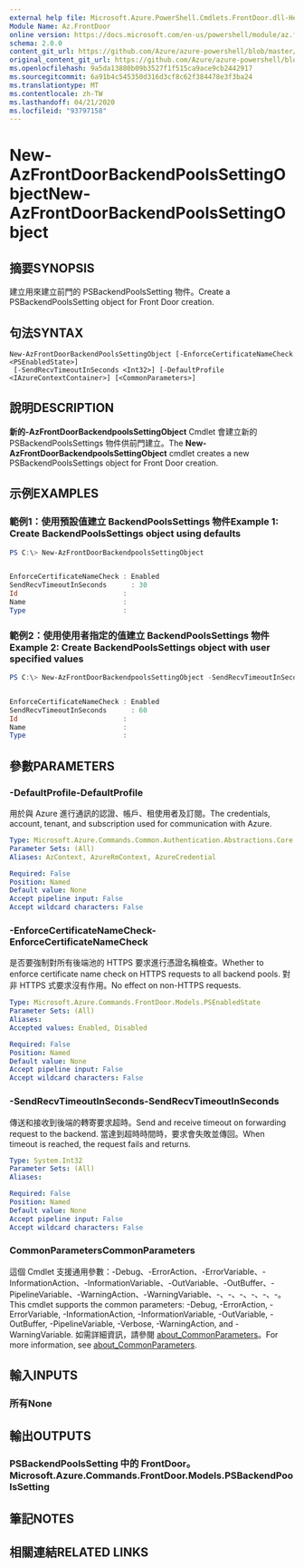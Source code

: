```yaml
---
external help file: Microsoft.Azure.PowerShell.Cmdlets.FrontDoor.dll-Help.xml
Module Name: Az.FrontDoor
online version: https://docs.microsoft.com/en-us/powershell/module/az.frontdoor/new-azfrontdoorbackendpoolssettingobject
schema: 2.0.0
content_git_url: https://github.com/Azure/azure-powershell/blob/master/src/FrontDoor/FrontDoor/help/New-AzFrontDoorBackendPoolsSettingObject.md
original_content_git_url: https://github.com/Azure/azure-powershell/blob/master/src/FrontDoor/FrontDoor/help/New-AzFrontDoorBackendPoolsSettingObject.md
ms.openlocfilehash: 9a5da13880b09b3527f1f515ca9ace9cb2442917
ms.sourcegitcommit: 6a91b4c545350d316d3cf8c62f384478e3f3ba24
ms.translationtype: MT
ms.contentlocale: zh-TW
ms.lasthandoff: 04/21/2020
ms.locfileid: "93797158"
---
```

# <span data-ttu-id="c82c9-101">New-AzFrontDoorBackendPoolsSettingObject</span><span class="sxs-lookup"><span data-stu-id="c82c9-101">New-AzFrontDoorBackendPoolsSettingObject</span></span>

## <span data-ttu-id="c82c9-102">摘要</span><span class="sxs-lookup"><span data-stu-id="c82c9-102">SYNOPSIS</span></span>
<span data-ttu-id="c82c9-103">建立用來建立前門的 PSBackendPoolsSetting 物件。</span><span class="sxs-lookup"><span data-stu-id="c82c9-103">Create a PSBackendPoolsSetting object for Front Door creation.</span></span>

## <span data-ttu-id="c82c9-104">句法</span><span class="sxs-lookup"><span data-stu-id="c82c9-104">SYNTAX</span></span>

```
New-AzFrontDoorBackendPoolsSettingObject [-EnforceCertificateNameCheck <PSEnabledState>]
 [-SendRecvTimeoutInSeconds <Int32>] [-DefaultProfile <IAzureContextContainer>] [<CommonParameters>]
```

## <span data-ttu-id="c82c9-105">說明</span><span class="sxs-lookup"><span data-stu-id="c82c9-105">DESCRIPTION</span></span>
<span data-ttu-id="c82c9-106">**新的-AzFrontDoorBackendpoolsSettingObject** Cmdlet 會建立新的 PSBackendPoolsSettings 物件供前門建立。</span><span class="sxs-lookup"><span data-stu-id="c82c9-106">The **New-AzFrontDoorBackendpoolsSettingObject** cmdlet creates a new PSBackendPoolsSettings object for Front Door creation.</span></span>

## <span data-ttu-id="c82c9-107">示例</span><span class="sxs-lookup"><span data-stu-id="c82c9-107">EXAMPLES</span></span>

### <span data-ttu-id="c82c9-108">範例1：使用預設值建立 BackendPoolsSettings 物件</span><span class="sxs-lookup"><span data-stu-id="c82c9-108">Example 1: Create BackendPoolsSettings object using defaults</span></span>
```powershell
PS C:\> New-AzFrontDoorBackendpoolsSettingObject


EnforceCertificateNameCheck : Enabled
SendRecvTimeoutInSeconds      : 30
Id                          :
Name                        :
Type                        :
```

### <span data-ttu-id="c82c9-109">範例2：使用使用者指定的值建立 BackendPoolsSettings 物件</span><span class="sxs-lookup"><span data-stu-id="c82c9-109">Example 2: Create BackendPoolsSettings object with user specified values</span></span>
```powershell
PS C:\> New-AzFrontDoorBackendpoolsSettingObject -SendRecvTimeoutInSeconds 60 -EnforceCertificateNameCheck Enabled


EnforceCertificateNameCheck : Enabled
SendRecvTimeoutInSeconds      : 60
Id                          :
Name                        :
Type                        :
```

## <span data-ttu-id="c82c9-110">參數</span><span class="sxs-lookup"><span data-stu-id="c82c9-110">PARAMETERS</span></span>

### <span data-ttu-id="c82c9-111">-DefaultProfile</span><span class="sxs-lookup"><span data-stu-id="c82c9-111">-DefaultProfile</span></span>
<span data-ttu-id="c82c9-112">用於與 Azure 進行通訊的認證、帳戶、租使用者及訂閱。</span><span class="sxs-lookup"><span data-stu-id="c82c9-112">The credentials, account, tenant, and subscription used for communication with Azure.</span></span>

```yaml
Type: Microsoft.Azure.Commands.Common.Authentication.Abstractions.Core.IAzureContextContainer
Parameter Sets: (All)
Aliases: AzContext, AzureRmContext, AzureCredential

Required: False
Position: Named
Default value: None
Accept pipeline input: False
Accept wildcard characters: False
```

### <span data-ttu-id="c82c9-113">-EnforceCertificateNameCheck</span><span class="sxs-lookup"><span data-stu-id="c82c9-113">-EnforceCertificateNameCheck</span></span>
<span data-ttu-id="c82c9-114">是否要強制對所有後端池的 HTTPS 要求進行憑證名稱檢查。</span><span class="sxs-lookup"><span data-stu-id="c82c9-114">Whether to enforce certificate name check on HTTPS requests to all backend pools.</span></span>
<span data-ttu-id="c82c9-115">對非 HTTPS 式要求沒有作用。</span><span class="sxs-lookup"><span data-stu-id="c82c9-115">No effect on non-HTTPS requests.</span></span>

```yaml
Type: Microsoft.Azure.Commands.FrontDoor.Models.PSEnabledState
Parameter Sets: (All)
Aliases:
Accepted values: Enabled, Disabled

Required: False
Position: Named
Default value: None
Accept pipeline input: False
Accept wildcard characters: False
```

### <span data-ttu-id="c82c9-116">-SendRecvTimeoutInSeconds</span><span class="sxs-lookup"><span data-stu-id="c82c9-116">-SendRecvTimeoutInSeconds</span></span>
<span data-ttu-id="c82c9-117">傳送和接收到後端的轉寄要求超時。</span><span class="sxs-lookup"><span data-stu-id="c82c9-117">Send and receive timeout on forwarding request to the backend.</span></span> <span data-ttu-id="c82c9-118">當達到超時時間時，要求會失敗並傳回。</span><span class="sxs-lookup"><span data-stu-id="c82c9-118">When timeout is reached, the request fails and returns.</span></span>

```yaml
Type: System.Int32
Parameter Sets: (All)
Aliases:

Required: False
Position: Named
Default value: None
Accept pipeline input: False
Accept wildcard characters: False
```

### <span data-ttu-id="c82c9-119">CommonParameters</span><span class="sxs-lookup"><span data-stu-id="c82c9-119">CommonParameters</span></span>
<span data-ttu-id="c82c9-120">這個 Cmdlet 支援通用參數：-Debug、-ErrorAction、-ErrorVariable、-InformationAction、-InformationVariable、-OutVariable、-OutBuffer、-PipelineVariable、-WarningAction、-WarningVariable、-、-、-、-、-、-。</span><span class="sxs-lookup"><span data-stu-id="c82c9-120">This cmdlet supports the common parameters: -Debug, -ErrorAction, -ErrorVariable, -InformationAction, -InformationVariable, -OutVariable, -OutBuffer, -PipelineVariable, -Verbose, -WarningAction, and -WarningVariable.</span></span> <span data-ttu-id="c82c9-121">如需詳細資訊，請參閱 [about_CommonParameters](http://go.microsoft.com/fwlink/?LinkID=113216)。</span><span class="sxs-lookup"><span data-stu-id="c82c9-121">For more information, see [about_CommonParameters](http://go.microsoft.com/fwlink/?LinkID=113216).</span></span>

## <span data-ttu-id="c82c9-122">輸入</span><span class="sxs-lookup"><span data-stu-id="c82c9-122">INPUTS</span></span>

### <span data-ttu-id="c82c9-123">所有</span><span class="sxs-lookup"><span data-stu-id="c82c9-123">None</span></span>

## <span data-ttu-id="c82c9-124">輸出</span><span class="sxs-lookup"><span data-stu-id="c82c9-124">OUTPUTS</span></span>

### <span data-ttu-id="c82c9-125">PSBackendPoolsSetting 中的 FrontDoor。</span><span class="sxs-lookup"><span data-stu-id="c82c9-125">Microsoft.Azure.Commands.FrontDoor.Models.PSBackendPoolsSetting</span></span>

## <span data-ttu-id="c82c9-126">筆記</span><span class="sxs-lookup"><span data-stu-id="c82c9-126">NOTES</span></span>

## <span data-ttu-id="c82c9-127">相關連結</span><span class="sxs-lookup"><span data-stu-id="c82c9-127">RELATED LINKS</span></span>
